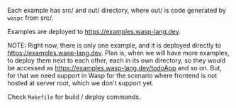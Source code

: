 Each example has src/ and out/ directory, where out/ is code generated by `waspc` from src/.

Examples are deployed to https://examples.wasp-lang.dev.

NOTE: Right now, there is only one example, and it is deployed directly to https://examples.wasp-lang.dev.
Plan is, when we will have more examples, to deploy them next to each other, each in its own directory, so they would be accessed as https://examples.wasp-lang.dev/todoApp and so on.
But, for that we need support in Wasp for the scenario where frontend is not hosted at server root, which we don't support yet.

Check `Makefile` for build / deploy commands.